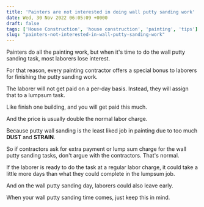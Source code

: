 ```yaml
---
title: 'Painters are not interested in doing wall putty sanding work'
date: Wed, 30 Nov 2022 06:05:09 +0000
draft: false
tags: ['House Construction', 'house construction', 'painting', 'tips']
slug: "painters-not-interested-in-wall-putty-sanding-work"
---
```


Painters do all the painting work, but when it's time to do the wall putty sanding task, most laborers lose interest. 

For that reason, every painting contractor offers a special bonus to laborers for finishing the putty sanding work. 

The laborer will not get paid on a per-day basis. Instead, they will assign that to a lumpsum task. 

Like finish one building, and you will get paid this much. 

And the price is usually double the normal labor charge. 

Because putty wall sanding is the least liked job in painting due to too much **DUST** and **STRAIN**. 

So if contractors ask for extra payment or lump sum charge for the wall putty sanding tasks, don't argue with the contractors. That's normal. 

If the laborer is ready to do the task at a regular labor charge, it could take a little more days than what they could complete in the lumpsum job. 

And on the wall putty sanding day, laborers could also leave early. 

When your wall putty sanding time comes, just keep this in mind.